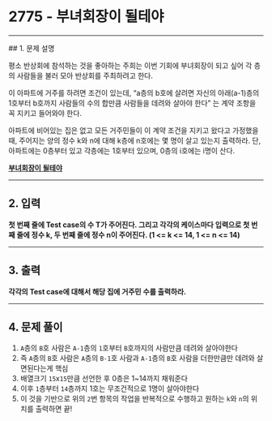 # 2775 -  부녀회장이 될테야

<hr/>
## 1. 문제 설명

평소 반상회에 참석하는 것을 좋아하는 주희는 이번 기회에 부녀회장이 되고 싶어 각 층의 사람들을 불러 모아 반상회를 주최하려고 한다.

이 아파트에 거주를 하려면 조건이 있는데, “a층의 b호에 살려면 자신의 아래(a-1)층의 1호부터 b호까지 사람들의 수의 합만큼 사람들을 데려와 살아야 한다” 는 계약 조항을 꼭 지키고 들어와야 한다.

아파트에 비어있는 집은 없고 모든 거주민들이 이 계약 조건을 지키고 왔다고 가정했을 때, 주어지는 양의 정수 k와 n에 대해 k층에 n호에는 몇 명이 살고 있는지 출력하라. 단, 아파트에는 0층부터 있고 각층에는 1호부터 있으며, 0층의 i호에는 i명이 산다.

**[부녀회장이 될테야](<https://www.acmicpc.net/problem/2775>)**

------

## **2. 입력**

**첫 번째 줄에 Test case의 수 T가 주어진다. 그리고 각각의 케이스마다 입력으로 첫 번째 줄에 정수 k, 두 번째 줄에 정수 n이 주어진다. (1 <= k <= 14, 1 <= n <= 14)**

------

## **3. 출력**

**각각의 Test case에 대해서 해당 집에 거주민 수를 출력하라.**

------

## **4. 문제 풀이**

1. `A`층의 `B`호 사람은 `A-1`층의 `1`호부터 `B`호까지의 사람만큼 데려와 살아야한다
2. 즉 `A`층의 `B`호 사람은 `A`층의 `B-1`호 사람과 `A-1`층의 `B`호 사람을 더한만큼만 데려와 살면된다는게 핵심
3. 배열크기 `15`x`15`만큼 선언한 후 0층은 1~14까지 채워준다
4. 이후 `1`층부터 `14`층까지 1호는 무조건적으로 1명이 살아야한다
5. 이 것을 기반으로 위의 `2`번 항목의 작업을 반복적으로 수행하고 원하는 `k`와 `n`의 위치를 출력하면 끝!